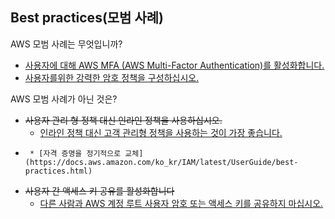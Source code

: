 ## Best practices(모범 사례)

AWS 모범 사례는 무엇입니까?

   * [사용자에 대해 AWS MFA (AWS Multi-Factor Authentication)를 활성화합니다.](https://docs.aws.amazon.com/ko_kr/organizations/latest/userguide/best-practices_member-acct.html#best-practices_mbr-acct_mfa)
   * [사용자를위한 강력한 암호 정책을 구성하십시오.](https://docs.aws.amazon.com/ko_kr/IAM/latest/UserGuide/id_credentials_passwords_account-policy.html)

AWS 모범 사례가 아닌 것은?
   * ~~사용자 관리 형 정책 대신 인라인 정책을 사용하십시오.~~ 
      * [인라인 정책 대신 고객 관리형 정책을 사용하는 것이 가장 좋습니다.](https://aws.amazon.com/ko/premiumsupport/knowledge-center/iam-increase-policy-size/)
   * ~~~자격 증명을 교체하지 마십시오.~~
      * [자격 증명을 정기적으로 교체](https://docs.aws.amazon.com/ko_kr/IAM/latest/UserGuide/best-practices.html)
   * ~~사용자 간 액세스 키 공유를 활성화합니다~~
      * [다른 사람과 AWS 계정 루트 사용자 암호 또는 액세스 키를 공유하지 마십시오. ](https://docs.aws.amazon.com/ko_kr/IAM/latest/UserGuide/best-practices.html)
